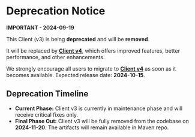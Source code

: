 # Deprecation Notice

**IMPORTANT - 2024-09-19** 

This Client (v3) is being **deprecated** and will be **removed**. 

It will be replaced by [**Client v4**](../conductor-clients/java/conductor-java-sdk/conductor-client), which offers improved features, better performance, 
and other enhancements. 

We strongly encourage all users to migrate to [**Client v4**](../conductor-clients/java/conductor-java-sdk/conductor-client) as soon as it becomes available. Expected release date: **2024-10-15**.

## Deprecation Timeline

- **Current Phase:** Client v3 is currently in maintenance phase and will receive critical fixes only.
- **Final Phase Out:** Client v3 will be fully removed from the codebase on **2024-11-20**. The artifacts will remain available in Maven repo.
